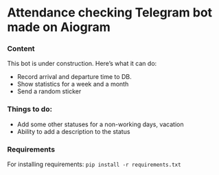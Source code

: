 # Attendance checking Telegram bot made on Aiogram
### Content

This bot is under construction. Here’s what it can do:

- Record arrival and departure time to DB.
- Show statistics for a week and a month
- Send a random sticker
    
### Things to do:
- Add some other statuses for a non-working days, vacation
- Ability to add a description to the status

### Requirements
For installing requirements: `pip install -r requirements.txt`
